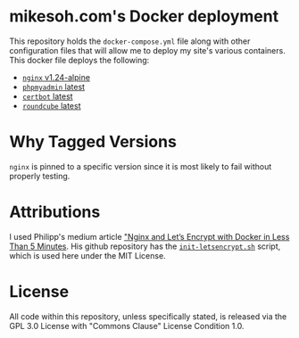 # mikesoh.com's Docker deployment

This repository holds the `docker-compose.yml` file along with other 
configuration files that will allow me to deploy my site's various
containers.  This docker file deploys the following:

* [`nginx` v1.24-alpine](https://hub.docker.com/_/nginx)
* [`phpmyadmin` latest](https://hub.docker.com/r/phpmyadmin/phpmyadmin)
* [`certbot` latest](https://hub.docker.com/r/certbot/certbot)
* [`roundcube` latest](https://hub.docker.com/r/roundcube/roundcubemail)

# Why Tagged Versions

`nginx` is pinned to a specific version since it is most likely to fail without properly testing.

# Attributions

I used Philipp's medium article ["Nginx and Let’s Encrypt with Docker in
Less Than 5 Minutes](https://medium.com/@pentacent/nginx-and-lets-encrypt-with-docker-in-less-than-5-minutes-b4b8a60d3a71).
His github repository has the [`init-letsencrypt.sh`](https://github.com/wmnnd/nginx-certbot/blob/master/init-letsencrypt.sh) 
script, which is used here under the MIT License.

# License

All code within this repository, unless specifically stated, is released
via the GPL 3.0 License with "Commons Clause" License Condition 1.0.
